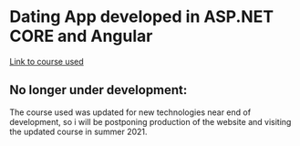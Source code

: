 # Dating App developed in ASP.NET CORE and Angular
[Link to course used](https://www.udemy.com/course/build-an-app-with-aspnet-core-and-angular-from-scratch/)

## No longer under development:
The course used was updated for new technologies near end of development,
so i will be postponing production of the website and visiting the updated course in summer 2021.
